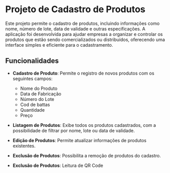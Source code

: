 # Projeto de Cadastro de Produtos

Este projeto permite o cadastro de produtos, incluindo informações como nome,  número de lote, data de validade e outras especificações. A aplicação foi desenvolvida para ajudar empresas a organizar e controlar os produtos que estão sendo comercializados ou distribuídos, oferecendo uma interface simples e eficiente para o cadastramento.

## Funcionalidades

- **Cadastro de Produto**: Permite o registro de novos produtos com os seguintes campos:
  - Nome do Produto
  - Data de Fabricação
  - Número do Lote
  - Cod de battas
  - Quantidade
  - Preço

- **Listagem de Produtos**: Exibe todos os produtos cadastrados, com a possibilidade de filtrar por nome, lote ou data de validade.

- **Edição de Produtos**: Permite atualizar informações de produtos existentes.

- **Exclusão de Produtos**: Possibilita a remoção de produtos do cadastro.

- **Exclusão de Produtos**: Leitura de QR Code



